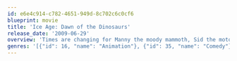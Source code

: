```yaml
---
id: e6e4c914-c782-4651-949d-8c702c6c0cf6
blueprint: movie
title: 'Ice Age: Dawn of the Dinosaurs'
release_date: '2009-06-29'
overview: 'Times are changing for Manny the moody mammoth, Sid the motor mouthed sloth and Diego the crafty saber-toothed tiger. Life heats up for our heroes when they meet some new and none-too-friendly neighbors – the mighty dinosaurs.'
genres: '[{"id": 16, "name": "Animation"}, {"id": 35, "name": "Comedy"}, {"id": 10751, "name": "Family"}, {"id": 12, "name": "Adventure"}]'
---
```

